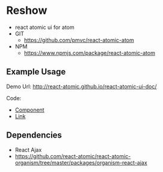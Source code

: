 Reshow
===============
   * react atomic ui for atom 
   * GIT
      * https://github.com/pmvc/react-atomic-atom 
   * NPM
      * https://www.npmjs.com/package/react-atomic-atom 

## Example Usage
Demo Url:
http://react-atomic.github.io/react-atomic-ui-doc/

Code:
   * [Component](https://github.com/react-atomic/react-atomic-ui-doc/blob/master/ui/pages/index.jsx)
   * [Link](https://github.com/react-atomic/react-atomic-ui-doc/blob/master/ui/organisms/Menu.jsx)

## Dependencies
   * React Ajax
   * https://github.com/react-atomic/react-atomic-organism/tree/master/packages/organism-react-ajax

